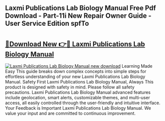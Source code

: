 ## Laxmi Publications Lab Biology Manual Free Pdf Download - Part-11i New Repair Owner Guide - User Service Edition spfTo

# <h2><a href="http://bc52313.oget.top/?id=Laxmi+Publications+Lab+Biology+Manual">🔗Download New 👉🔴 Laxmi Publications Lab Biology Manual</a></h2>

[![Laxmi Publications Lab Biology Manual new download](https://i.imgur.com/5g1atiW.png)](http://bc52313.oget.top/?id=Laxmi+Publications+Lab+Biology+Manual)
Learning Made Easy This guide breaks down complex concepts into simple steps for effortless understanding of your new Laxmi Publications Lab Biology Manual. Safety First Laxmi Publications Lab Biology Manual, Always This product is designed with safety in mind. Please follow all safety precautions. Laxmi Publications Lab Biology Manual advanced features include geolocation, smart alerts, customizable themes, and multi-user access, all easily controlled through the user-friendly and intuitive interface. Your Feedback is Important Laxmi Publications Lab Biology Manual. We value your input and are committed to continuous improvement.
